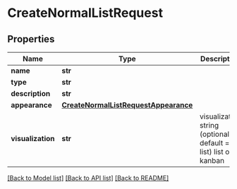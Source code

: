 # CreateNormalListRequest

## Properties
Name | Type | Description | Notes
------------ | ------------- | ------------- | -------------
**name** | **str** |  | 
**type** | **str** |  | 
**description** | **str** |  | [optional] 
**appearance** | [**CreateNormalListRequestAppearance**](CreateNormalListRequestAppearance.md) |  | [optional] 
**visualization** | **str** | visualization string (optional, default &#x3D; list) list or kanban | [optional] [default to 'list']

[[Back to Model list]](../README.md#documentation-for-models) [[Back to API list]](../README.md#documentation-for-api-endpoints) [[Back to README]](../README.md)

